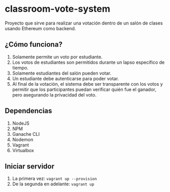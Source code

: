 # classroom-vote-system
Proyecto que sirve para realizar una votación dentro de un salón de clases usando Ethereum como backend.

## ¿Cómo funciona?

1. Solamente permite un voto por estudiante.
2. Los votos de estudiantes son permitidos durante un lapso específico de tiempo.
3. Solamente estudiantes del salón pueden votar.
4. Un estudiante debe autenticarse para poder votar.
5. Al final de la votación, el sistema debe ser transparente con los votos y permitir que los participantes puedan verificar quién fue el ganador, pero asegurando la privacidad del voto.

## Dependencias
1. NodeJS
2. NPM
3. Ganache CLI
4. Nodemon
5. Vagrant
6. Virtualbox

## Iniciar servidor
1. La primera vez: `vagrant up --provision`
2. De la segunda en adelante: `vagrant up`
